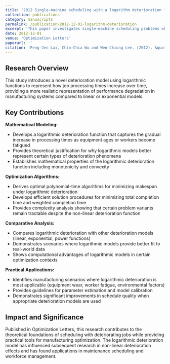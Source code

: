 ```yaml
---
title: "2012 Single-machine scheduling with a logarithm deterioration function"
collection: publications
category: manuscripts
permalink: /publication/2012-12-01-logarithm-deterioration
excerpt: 'This paper investigates single-machine scheduling problems where job processing times increase logarithmically over time due to deterioration effects.'
date: 2012-12-01
venue: 'Optimization Letters'
paperurl: ''
citation: 'Peng-Jen Lai, Chin-Chia Wu and Wen-Chiung Lee. (2012). &quot;Single-machine scheduling with a logarithm deterioration function.&quot; <i>Optimization Letters</i>. Volume 6, Issue 8, Pages 1719-1730.'
---
```


## Research Overview

This study introduces a novel deterioration model using logarithmic functions to represent how job processing times increase over time, providing a more realistic representation of performance degradation in manufacturing systems compared to linear or exponential models.

## Key Contributions

**Mathematical Modeling:**
- Develops a logarithmic deterioration function that captures the gradual increase in processing times as equipment ages or workers become fatigued
- Provides theoretical justification for why logarithmic models better represent certain types of deterioration phenomena
- Establishes mathematical properties of the logarithmic deterioration function including monotonicity and convexity

**Optimization Algorithms:**
- Derives optimal polynomial-time algorithms for minimizing makespan under logarithmic deterioration
- Develops efficient solution procedures for minimizing total completion time and weighted completion time
- Provides complexity analysis showing that certain problem variants remain tractable despite the non-linear deterioration function

**Comparative Analysis:**
- Compares logarithmic deterioration with other deterioration models (linear, exponential, power functions)
- Demonstrates scenarios where logarithmic models provide better fit to real-world data
- Shows computational advantages of logarithmic models in certain optimization contexts

**Practical Applications:**
- Identifies manufacturing scenarios where logarithmic deterioration is most applicable (equipment wear, worker fatigue, environmental factors)
- Provides guidelines for parameter estimation and model calibration
- Demonstrates significant improvements in schedule quality when appropriate deterioration models are used

## Impact and Significance

Published in Optimization Letters, this research contributes to the theoretical foundations of scheduling with deteriorating jobs while providing practical tools for manufacturing optimization. The logarithmic deterioration model has influenced subsequent research in non-linear deterioration effects and has found applications in maintenance scheduling and workforce management.
